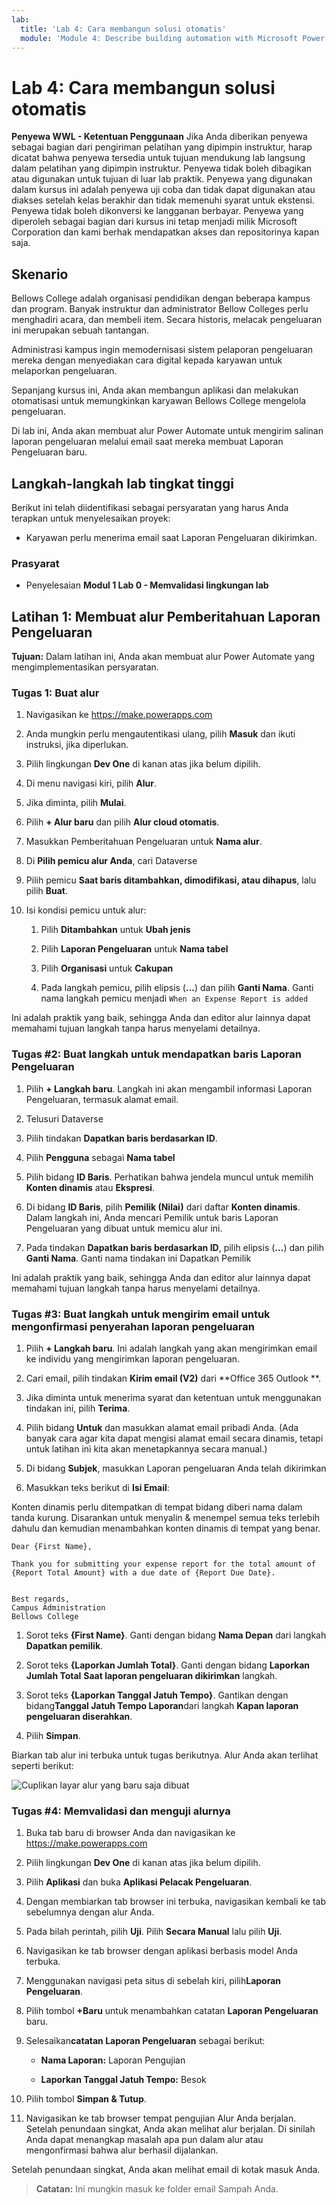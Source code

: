 ```yaml
---
lab:
  title: 'Lab 4: Cara membangun solusi otomatis'
  module: 'Module 4: Describe building automation with Microsoft Power Automate'
---
```


# Lab 4: Cara membangun solusi otomatis

**Penyewa WWL - Ketentuan Penggunaan** Jika Anda diberikan penyewa sebagai bagian dari pengiriman pelatihan yang dipimpin instruktur, harap dicatat bahwa penyewa tersedia untuk tujuan mendukung lab langsung dalam pelatihan yang dipimpin instruktur. Penyewa tidak boleh dibagikan atau digunakan untuk tujuan di luar lab praktik. Penyewa yang digunakan dalam kursus ini adalah penyewa uji coba dan tidak dapat digunakan atau diakses setelah kelas berakhir dan tidak memenuhi syarat untuk ekstensi. Penyewa tidak boleh dikonversi ke langganan berbayar. Penyewa yang diperoleh sebagai bagian dari kursus ini tetap menjadi milik Microsoft Corporation dan kami berhak mendapatkan akses dan repositorinya kapan saja. 

## Skenario

Bellows College adalah organisasi pendidikan dengan beberapa kampus dan program. Banyak instruktur dan administrator Bellow Colleges perlu menghadiri acara, dan membeli item. Secara historis, melacak pengeluaran ini merupakan sebuah tantangan. 

Administrasi kampus ingin memodernisasi sistem pelaporan pengeluaran mereka dengan menyediakan cara digital kepada karyawan untuk melaporkan pengeluaran. 

Sepanjang kursus ini, Anda akan membangun aplikasi dan melakukan otomatisasi untuk memungkinkan karyawan Bellows College mengelola pengeluaran. 

Di lab ini, Anda akan membuat alur Power Automate untuk mengirim salinan laporan pengeluaran melalui email saat mereka membuat Laporan Pengeluaran baru.

## Langkah-langkah lab tingkat tinggi

Berikut ini telah diidentifikasi sebagai persyaratan yang harus Anda terapkan untuk menyelesaikan proyek:

- Karyawan perlu menerima email saat Laporan Pengeluaran dikirimkan. 

### Prasyarat

- Penyelesaian **Modul 1 Lab 0 - Memvalidasi lingkungan lab**

## Latihan 1: Membuat alur Pemberitahuan Laporan Pengeluaran

**Tujuan:** Dalam latihan ini, Anda akan membuat alur Power Automate yang mengimplementasikan persyaratan. 

### Tugas 1: Buat alur

1. Navigasikan ke https://make.powerapps.com

1. Anda mungkin perlu mengautentikasi ulang, pilih **Masuk** dan ikuti instruksi, jika diperlukan.

1. Pilih lingkungan **Dev One** di kanan atas jika belum dipilih.

1. Di menu navigasi kiri, pilih **Alur**.

1. Jika diminta, pilih **Mulai**.

1. Pilih **+ Alur baru** dan pilih **Alur cloud otomatis**.

1. Masukkan Pemberitahuan Pengeluaran untuk **Nama alur**.

1. Di **Pilih pemicu alur Anda**, cari Dataverse

1. Pilih pemicu **Saat baris ditambahkan, dimodifikasi, atau dihapus**, lalu pilih **Buat**.

1. Isi kondisi pemicu untuk alur:

    1. Pilih **Ditambahkan** untuk **Ubah jenis**
    
    1. Pilih **Laporan Pengeluaran** untuk **Nama tabel**

    1. Pilih **Organisasi** untuk **Cakupan**

    1. Pada langkah pemicu, pilih elipsis (**...**) dan pilih **Ganti Nama**. Ganti nama langkah pemicu menjadi `When an Expense Report is added` 

Ini adalah praktik yang baik, sehingga Anda dan editor alur lainnya dapat memahami tujuan langkah tanpa harus menyelami detailnya.

### Tugas #2: Buat langkah untuk mendapatkan baris Laporan Pengeluaran

1. Pilih **+ Langkah baru**. Langkah ini akan mengambil informasi Laporan Pengeluaran, termasuk alamat email.

1. Telusuri Dataverse

1. Pilih tindakan **Dapatkan baris berdasarkan ID**.

1. Pilih **Pengguna** sebagai **Nama tabel**

1. Pilih bidang **ID Baris**. Perhatikan bahwa jendela muncul untuk memilih **Konten dinamis** atau **Ekspresi**.

1. Di bidang **ID Baris**, pilih **Pemilik (Nilai)** dari daftar **Konten dinamis**. Dalam langkah ini, Anda mencari Pemilik untuk baris Laporan Pengeluaran yang dibuat untuk memicu alur ini. 

1. Pada tindakan **Dapatkan baris berdasarkan ID**, pilih elipsis (**...**) dan pilih **Ganti Nama**. Ganti nama tindakan ini Dapatkan Pemilik

Ini adalah praktik yang baik, sehingga Anda dan editor alur lainnya dapat memahami tujuan langkah tanpa harus menyelami detailnya.

### Tugas #3: Buat langkah untuk mengirim email untuk mengonfirmasi penyerahan laporan pengeluaran

1. Pilih **+ Langkah baru**. Ini adalah langkah yang akan mengirimkan email ke individu yang mengirimkan laporan pengeluaran.

1. Cari email, pilih tindakan **Kirim email (V2)** dari **Office 365 Outlook **.

1. Jika diminta untuk menerima syarat dan ketentuan untuk menggunakan tindakan ini, pilih **Terima**.

1. Pilih bidang **Untuk** dan masukkan alamat email pribadi Anda. (Ada banyak cara agar kita dapat mengisi alamat email secara dinamis, tetapi untuk latihan ini kita akan menetapkannya secara manual.)  

1. Di bidang **Subjek**, masukkan Laporan pengeluaran Anda telah dikirimkan

1. Masukkan teks berikut di **Isi Email**:

Konten dinamis perlu ditempatkan di tempat bidang diberi nama dalam tanda kurung. Disarankan untuk menyalin & menempel semua teks terlebih dahulu dan kemudian menambahkan konten dinamis di tempat yang benar.

    Dear {First Name},
    
    Thank you for submitting your expense report for the total amount of {Report Total Amount} with a due date of {Report Due Date}.
    
     
    Best regards,
    Campus Administration
    Bellows College

1. Sorot teks **{First Name}**. Ganti dengan bidang **Nama Depan** dari langkah **Dapatkan pemilik**.

1. Sorot teks **{Laporkan Jumlah Total}**. Ganti dengan bidang **Laporkan Jumlah Total** **Saat laporan pengeluaran dikirimkan** langkah.

1. Sorot teks **{Laporkan Tanggal Jatuh Tempo}**. Gantikan dengan bidang**Tanggal Jatuh Tempo Laporan**dari langkah **Kapan laporan pengeluaran diserahkan**.

1. Pilih **Simpan**.

Biarkan tab alur ini terbuka untuk tugas berikutnya. Alur Anda akan terlihat seperti berikut:

![Cuplikan layar alur yang baru saja dibuat](media/lab-4-create-an-automated-solution-01.png)

### Tugas #4: Memvalidasi dan menguji alurnya

1. Buka tab baru di browser Anda dan navigasikan ke https://make.powerapps.com

1. Pilih lingkungan **Dev One** di kanan atas jika belum dipilih.

1. Pilih **Aplikasi** dan buka **Aplikasi Pelacak Pengeluaran**.

1. Dengan membiarkan tab browser ini terbuka, navigasikan kembali ke tab sebelumnya dengan alur Anda.

1. Pada bilah perintah, pilih **Uji**. Pilih **Secara Manual** lalu pilih **Uji**.

1. Navigasikan ke tab browser dengan aplikasi berbasis model Anda terbuka.

1. Menggunakan navigasi peta situs di sebelah kiri, pilih**Laporan Pengeluaran**.

1. Pilih tombol **+Baru** untuk menambahkan catatan **Laporan Pengeluaran** baru.

1. Selesaikan**catatan Laporan Pengeluaran** sebagai berikut:

    - **Nama Laporan:** Laporan Pengujian

    - **Laporkan Tanggal Jatuh Tempo:** Besok 

1. Pilih tombol **Simpan &amp; Tutup**.

1. Navigasikan ke tab browser tempat pengujian Alur Anda berjalan. Setelah penundaan singkat, Anda akan melihat alur berjalan. Di sinilah Anda dapat menangkap masalah apa pun dalam alur atau mengonfirmasi bahwa alur berhasil dijalankan.

Setelah penundaan singkat, Anda akan melihat email di kotak masuk Anda. 

>**Catatan:** Ini mungkin masuk ke folder email Sampah Anda.
